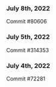 ### July 8th, 2022

Commit #80606

### July 5th, 2022

Commit #314353


### July 4th, 2022

Commit #72281
